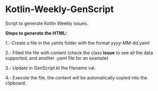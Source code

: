 # Kotlin-Weekly-GenScript
Script to generate Kotlin Weekly issues.

**Steps to generate the HTML:**

1.- Create a file in the yamls folder with the format yyyy-MM-dd.yaml

2.- Filled the file with content (check the class **Issue** to see all the data supported, and another .yaml file for an example)

3.- Update in GenScript.kt the filename val.

4.- Execute the file, the content will be automatically copied into the clipboard.

